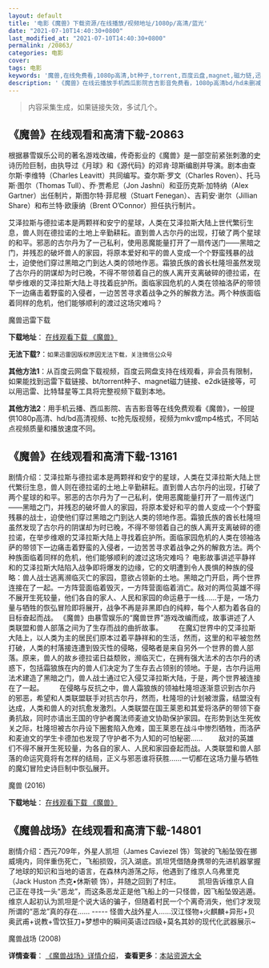 ```yaml
---
layout: default
title: '电影《魔兽》下载资源/在线播放/视频地址/1080p/高清/蓝光'
date: "2021-07-10T14:40:30+0800"
last_modified_at: "2021-07-10T14:40:30+0800"
permalink: /20863/
categories: 电影
cover:
tags: 电影
keywords: '魔兽,在线免费看,1080p高清,bt种子,torrent,百度云盘,magnet,磁力链,迅雷下载资源'
description: '《魔兽》在线云播放手机西瓜影院吉吉影音免费看，1080p高清bd/hd未删减完整版和tc抢先枪版，mkv/mp4格式，附带bt/torrent种子、magnet/磁力链、百度云盘、网盘资源迅雷下载链接'
---
```


>内容采集生成，如果链接失效，多试几个。


## 《魔兽》在线观看和高清下载-20863

根据暴雪娱乐公司的著名游戏改编，传奇影业的《魔兽》是一部空前紧张刺激的史诗历险巨制，由执导过《月球》和《源代码》的邓肯·琼斯编剧并导演。剧本由查尔斯·李维特（Charles Leavitt）共同编写。查尔斯·罗文（Charles Roven）、托马斯·图尔（Thomas Tull）、乔·贾希尼（Jon Jashni）和亚历克斯·加特纳（Alex Gartner）出任制片，斯图尔特·菲尼根（Stuart Fenegan）、吉莉安·谢尔（Jillian Share）和布兰特·欧康纳（Brent O’Connor）担任执行制片。</p>艾泽拉斯与德拉诺本是两颗祥和安宁的星球，人类在艾泽拉斯大陆上世代繁衍生息，兽人则在德拉诺的土地上辛勤耕耘。直到兽人古尔丹的出现，打破了两个星球的和平。邪恶的古尔丹为了一己私利，使用恶魔能量打开了一扇传送门——黑暗之门，并残忍的破坏兽人的家园，将原本爱好和平的兽人变成一个个野蛮残暴的战士，迫使他们穿过黑暗之门到达人类的领地作恶。霜狼氏族的酋长杜隆坦虽然发现了古尔丹的阴谋却为时已晚，不得不带领着自己的族人离开支离破碎的德拉诺，在举步维艰的艾泽拉斯大陆上寻找着庇护所。面临家园危机的人类在领袖洛萨的带领下一边痛击着野蛮的入侵者，一边苦苦寻求着战争之外的解救方法。两个种族面临着同样的危机，他们能够顺利的渡过这场灾难吗？</p>


魔兽迅雷下载

**下载地址**： [在线观看下载 《魔兽》](https://www.993dy.com//vod-detail-id-25002.html) 


**无法下载?**：`如果迅雷因版权原因无法下载，关注微信公众号 `

**其他方法1**：从百度云网盘下载视频，百度云网盘支持在线观看，非会员有限制，如果能找到迅雷下载链接、bt/torrent种子、magnet磁力链接、e2dk链接等，可以用迅雷、比特彗星等工具将完整视频下载到本地。

**其他方法2**：用手机云播、西瓜影院、吉吉影音等在线免费观看《魔兽》，一般提供1080p高清、hd/bd高清视频、tc抢先版视频，视频为mkv或mp4格式，不同站点视频质量和播放速度不同。


## 《魔兽》在线观看和高清下载-13161

剧情介绍：艾泽拉斯与德拉诺本是两颗祥和安宁的星球，人类在艾泽拉斯大陆上世代繁衍生息，兽人则在德拉诺的土地上辛勤耕耘。直到兽人古尔丹的出现，打破了两个星球的和平。邪恶的古尔丹为了一己私利，使用恶魔能量打开了一扇传送门——黑暗之门，并残忍的破坏兽人的家园，将原本爱好和平的兽人变成一个个野蛮残暴的战士，迫使他们穿过黑暗之门到达人类的领地作恶。霜狼氏族的酋长杜隆坦虽然发现了古尔丹的阴谋却为时已晚，不得不带领着自己的族人离开支离破碎的德拉诺，在举步维艰的艾泽拉斯大陆上寻找着庇护所。面临家园危机的人类在领袖洛萨的带领下一边痛击着野蛮的入侵者，一边苦苦寻求着战争之外的解救方法。两个种族面临着同样的危机，他们能够顺利的渡过这场灾难吗？   电影故事讲述平静祥和的艾泽拉斯大陆陷入战争即将爆发的边缘，它的文明遭到令人畏惧的种族的侵略：兽人战士逃离濒临灭亡的家园，意欲占领新的土地。黑暗之门开启，两个世界连接在了一起。一方阵营面临着毁灭，一方阵营面临着消亡。敌对的两位英雄不得不展开生死较量，他们各自的家人、人民和家园的命运悬于一线……于是，一场力量与牺牲的恢弘冒险即将展开，战争不再是非黑即白的纯粹，每个人都为着各自的目标奋起而战。   《魔兽》由暴雪娱乐的“魔兽世界”游戏改编而成，故事讲述了人类联盟和兽人部落之间为了生存而战的曲折故事。 　　在魔幻世界中的艾泽拉斯大陆上，以人类为主的居民们原本过着平静祥和的生活，然而，这里的和平被忽然打破，人类的村落接连遭到毁灭性的侵略，侵略者是来自另外一个世界的兽人部落。原来，兽人的故乡德拉诺日益颓败，濒临灭亡，在拥有强大法术的古尔丹的诱惑下，包括霜狼族在内的兽人们决定为了生存去占领别的领地。于是，古尔丹运用法术建造了黑暗之门，兽人战士通过它入侵艾泽拉斯大陆，于是，两个世界被连接在了一起。 　　在侵略与反抗之中，兽人霜狼族的领袖杜隆坦逐渐意识到古尔丹的邪恶，希望和人类联盟联手对抗古尔丹，然而，杜隆坦的计划被泄露，结盟没有达成，人类和兽人的对抗愈发激烈。人类联盟在国王莱恩和其爱将洛萨的带领下奋勇抗敌，同时亦请出王国的守护者魔法师麦迪文协助保护家园。在形势到达生死攸关之际，杜隆坦被古尔丹设下圈套陷入危难，国王莱恩在战斗中惨烈牺牲，而洛萨和麦迪文的学生卡德加也发现了守护者不为人知的可怕秘密…… 　　敌对的英雄们不得不展开生死较量，为各自的家人、人民和家园奋起而战。人类联盟和兽人部落的命运究竟将有怎样的结局，正义与邪恶谁将获胜……一切都在这场力量与牺牲的魔幻冒险史诗巨制中恢弘展开。


魔兽 (2016)

**下载地址**： [在线观看下载 《魔兽》](https://www.btbtdy.me/btdy/dy4231.html) 


## 《魔兽战场》在线观看和高清下载-14801

剧情介绍：西元709年，外星人凯坦（James Caviezel 饰）驾驶的飞船坠毁在挪威境内，同伴重伤死亡，飞船损毁，沉入湖底。凯坦凭借随身携带的先进机器掌握了地球的知识和当地的语言，在森林内游荡之际，他遇到了维京人乌弗里克（Jack Huston 杰克•休斯顿 饰），并随之回到了村庄。  　　凯坦告诉维京人自己正在寻找一头“恶龙”，而这条恶龙正是他飞船上的一只怪兽，因飞船坠毁逃遁。维京人起初认为凯坦是个说大话的骗子，但随着村民一个个离奇消失，他们才发现所谓的“恶龙”真的存在…… ----- 怪兽大战外星人……汉江怪物+火麒麟+异形+贝奥武甫+说教+雪饮狂刀+梦想中的瞬间英语过四级+莫名其妙的现代化武器展示~


魔兽战场 (2008)

**详情查看**： [《魔兽战场》详情介绍](/movie/14801/)， **查看更多**：[本站资源大全](/movie/t/all/)

